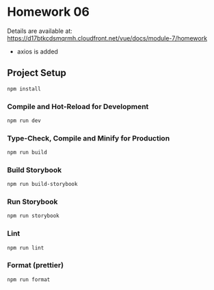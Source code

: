 # Homework 06

Details are available at: https://d17btkcdsmqrmh.cloudfront.net/vue/docs/module-7/homework

* axios is added

## Project Setup

```sh
npm install
```

### Compile and Hot-Reload for Development

```sh
npm run dev
```

### Type-Check, Compile and Minify for Production

```sh
npm run build
```

### Build Storybook

```sh
npm run build-storybook
```

### Run Storybook

```sh
npm run storybook
```

### Lint

```sh
npm run lint
```

### Format (prettier)

```sh
npm run format
```
